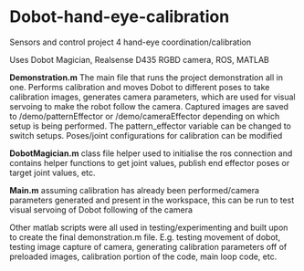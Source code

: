 # Dobot-hand-eye-calibration
Sensors and control project 4 hand-eye coordination/calibration

Uses Dobot Magician, Realsense D435 RGBD camera, ROS, MATLAB

**Demonstration.m**
The main file that runs the project demonstration all in one. Performs calibration and moves Dobot to different poses to take calibration images, generates camera parameters, which are used for visual servoing to make the robot follow the camera. Captured images are saved to /demo/patternEffector or /demo/cameraEffector depending on which setup is being performed. The pattern_effector variable can be changed to switch setups. Poses/joint configurations for calibration can be modified

**DobotMagician.m** class file helper used to initialise the ros connection and contains helper functions to get joint values, publish end effector poses or target joint values, etc.

**Main.m** assuming calibration has already been performed/camera parameters generated and present in the workspace, this can be run to test visual servoing of Dobot following of the camera

Other matlab scripts were all used in testing/experimenting and built upon to create the final demonstration.m file. E.g. testing movement of dobot, testing image capture of camera, generating calibration parameters off of preloaded images, calibration portion of the code, main loop code, etc.
